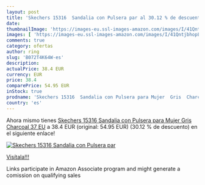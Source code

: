 ```yaml
---
layout: post
title: 'Skechers 15316  Sandalia con Pulsera par al 30.12 % de descuento'
date: 
thumbnailImage: 'https://images-eu.ssl-images-amazon.com/images/I/41QntjbhopL._SL200_.jpg'
images: [ 'https://images-eu.ssl-images-amazon.com/images/I/41QntjbhopL._SL200_.jpg' ]
comments: true
category: ofertas
author: ring
slug: 'B072T4K64W-es'
description:
actualPrice: 38.4 EUR
currency: EUR
price: 38.4
comparePrice: 54.95 EUR
inStock: true
prodname: 'Skechers 15316  Sandalia con Pulsera para Mujer  Gris  Charcoal   37 EU'
country: 'es'
---
```


Ahora mismo tienes [Skechers 15316  Sandalia con Pulsera para Mujer  Gris  Charcoal   37 EU](https://www.amazon.es/dp/B072T4K64W/?tag=tolees-21) a 38.4 EUR (original: 54.95 EUR) (30.12 %  de descuento) en el siguiente enlace!

[![Skechers 15316  Sandalia con Pulsera par](https://images-eu.ssl-images-amazon.com/images/I/41QntjbhopL._SL200_.jpg)](https://www.amazon.es/dp/B072T4K64W/?tag=tolees-21)

[Visítala!!!](https://www.amazon.es/dp/B072T4K64W/?tag=tolees-21)

Links participate in Amazon Associate program and might generate a comission on qualifying sales
